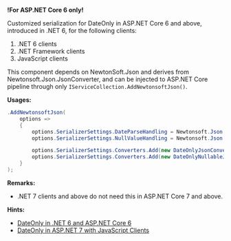 **!For ASP.NET Core 6 only!**

Customized serialization for DateOnly in ASP.NET Core 6 and above, introduced in .NET 6, for the following clients:

1. .NET 6 clients
1. .NET Framework clients
1. JavaScript clients

This component depends on NewtonSoft.Json and derives from Newtonsoft.Json.JsonConverter, and can be injected to ASP.NET Core pipeline through only `IServiceCollection.AddNewtonsoftJson()`.

**Usages:**
```c#
.AddNewtonsoftJson(
	options =>
	{
		options.SerializerSettings.DateParseHandling = Newtonsoft.Json.DateParseHandling.DateTimeOffset; //Better with this for cross-timezone minValue and .NET Framework clients.
		options.SerializerSettings.NullValueHandling = Newtonsoft.Json.NullValueHandling.Ignore; //So when controller will ignore null fileds when returing data

		options.SerializerSettings.Converters.Add(new DateOnlyJsonConverter()); //not needed for ASP.NET 7 and .NET 7 clients. However .NET 6 clients and .NET Framework clients still need DateOnlyJsonConverter
		options.SerializerSettings.Converters.Add(new DateOnlyNullableJsonConverter()); // also, needed by JavaScript clients.
	}
);

```

**Remarks:**

* .NET 7 clients and above do not need this in ASP.NET Core 7 and above.

**Hints:**
* [DateOnly in .NET 6 and ASP.NET Core 6](https://www.codeproject.com/Articles/5325820/DateOnly-in-NET-6-and-ASP-NET-Core-6)
* [DateOnly in ASP.NET 7 with JavaScript Clients](https://www.codeproject.com/Tips/5347111/DateOnly-in-ASP-NET-7-with-JavaScript-Clients)